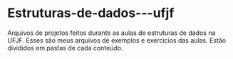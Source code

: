 # Estruturas-de-dados---ufjf
Arquivos de projetos feitos durante as aulas de estruturas de dados na UFJF.
Esses são meus arquivos de exemplos e exercicios das aulas. Estão divididos em pastas de cada conteúdo.
